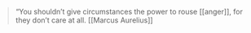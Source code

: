 > “You shouldn’t give circumstances the power to rouse [[anger]], for they don’t care at all.
> [[Marcus Aurelius]]
